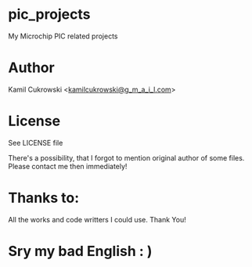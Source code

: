 # pic_projects
My Microchip PIC related projects

# Author
Kamil Cukrowski <kamilcukrowski@g_m_a_i_l.com>

# License
See LICENSE file

There's a possibility, that I forgot to mention original author of some files.  
Please contact me then immediately!  

# Thanks to:
All the works and code writters I could use. Thank You!

# Sry my bad English : )


